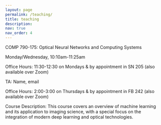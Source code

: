 ```yaml
---
layout: page
permalink: /teaching/
title: teaching
description: 
nav: true
nav_order: 4
---
```


COMP 790-175: Optical Neural Networks and Computing Systems 

Monday/Wednesday, 10:10am-11:25am  

Office Hours: 11:30-12:30 on Mondays & by appointment in SN 205 (also available over Zoom) 

TA: Name, email  

Office Hours: 2:00-3:00 on Thursdays & by appointment in FB 242 (also available over Zoom)  

Course Description: This course covers an overview of machine learning and its application to imaging science, with a special focus on the integration of modern deep learning and optical technologies.   

